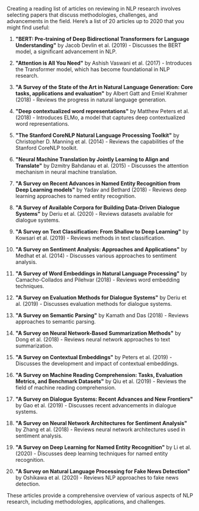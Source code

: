 Creating a reading list of articles on reviewing in NLP research involves selecting papers that discuss methodologies, challenges, and advancements in the field. Here’s a list of 20 articles up to 2020 that you might find useful:

1. **"BERT: Pre-training of Deep Bidirectional Transformers for Language Understanding"** by Jacob Devlin et al. (2019) - Discusses the BERT model, a significant advancement in NLP.

2. **"Attention is All You Need"** by Ashish Vaswani et al. (2017) - Introduces the Transformer model, which has become foundational in NLP research.

3. **"A Survey of the State of the Art in Natural Language Generation: Core tasks, applications and evaluation"** by Albert Gatt and Emiel Krahmer (2018) - Reviews the progress in natural language generation.

4. **"Deep contextualized word representations"** by Matthew Peters et al. (2018) - Introduces ELMo, a model that captures deep contextualized word representations.

5. **"The Stanford CoreNLP Natural Language Processing Toolkit"** by Christopher D. Manning et al. (2014) - Reviews the capabilities of the Stanford CoreNLP toolkit.

6. **"Neural Machine Translation by Jointly Learning to Align and Translate"** by Dzmitry Bahdanau et al. (2015) - Discusses the attention mechanism in neural machine translation.

7. **"A Survey on Recent Advances in Named Entity Recognition from Deep Learning models"** by Yadav and Bethard (2018) - Reviews deep learning approaches to named entity recognition.

8. **"A Survey of Available Corpora for Building Data-Driven Dialogue Systems"** by Deriu et al. (2020) - Reviews datasets available for dialogue systems.

9. **"A Survey on Text Classification: From Shallow to Deep Learning"** by Kowsari et al. (2019) - Reviews methods in text classification.

10. **"A Survey on Sentiment Analysis: Approaches and Applications"** by Medhat et al. (2014) - Discusses various approaches to sentiment analysis.

11. **"A Survey of Word Embeddings in Natural Language Processing"** by Camacho-Collados and Pilehvar (2018) - Reviews word embedding techniques.

12. **"A Survey on Evaluation Methods for Dialogue Systems"** by Deriu et al. (2019) - Discusses evaluation methods for dialogue systems.

13. **"A Survey on Semantic Parsing"** by Kamath and Das (2018) - Reviews approaches to semantic parsing.

14. **"A Survey on Neural Network-Based Summarization Methods"** by Dong et al. (2018) - Reviews neural network approaches to text summarization.

15. **"A Survey on Contextual Embeddings"** by Peters et al. (2019) - Discusses the development and impact of contextual embeddings.

16. **"A Survey on Machine Reading Comprehension: Tasks, Evaluation Metrics, and Benchmark Datasets"** by Qiu et al. (2019) - Reviews the field of machine reading comprehension.

17. **"A Survey on Dialogue Systems: Recent Advances and New Frontiers"** by Gao et al. (2019) - Discusses recent advancements in dialogue systems.

18. **"A Survey on Neural Network Architectures for Sentiment Analysis"** by Zhang et al. (2018) - Reviews neural network architectures used in sentiment analysis.

19. **"A Survey on Deep Learning for Named Entity Recognition"** by Li et al. (2020) - Discusses deep learning techniques for named entity recognition.

20. **"A Survey on Natural Language Processing for Fake News Detection"** by Oshikawa et al. (2020) - Reviews NLP approaches to fake news detection.

These articles provide a comprehensive overview of various aspects of NLP research, including methodologies, applications, and challenges.